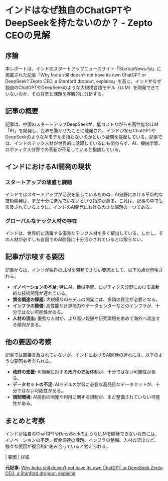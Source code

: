 # インドはなぜ独自のChatGPTやDeepSeekを持たないのか？ - Zepto CEOの見解

## 序論

本レポートは、インドのスタートアップニュースサイト「StartupNews.fyi」に掲載された記事「Why India still doesn’t not have its own ChatGPT or DeepSeek? Zepto CEO, a Stanford dropout, explains」を基に、インドがなぜ独自のChatGPTやDeepSeekのような大規模言語モデル（LLM）を開発できていないのか、その背景と課題を客観的に分析する。

## 記事の概要

記事は、中国のスタートアップDeepSeekが、低コストながらも高性能なLLM「R1」を開発し、世界を驚かせたことに触発され、インドがなぜChatGPTやDeepSeekのようなAIモデルを持たないのかという疑問を提起している。記事では、インドのテック人材が世界的に活躍しているにも関わらず、AI、機械学習、ロボティクス分野での革新が不足していると指摘している。

## インドにおけるAI開発の現状

### スタートアップの隆盛と課題

インドではスタートアップが活況を呈しているものの、AI分野における革新的な技術開発は、まだ十分に進んでいないという指摘がある。これは、記事の中でも言及されているように、インドのAI開発における大きな課題の一つである。

### グローバルなテック人材の存在

インドは、世界的に活躍する優秀なテック人材を多く輩出している。しかし、その人材が必ずしも自国でのAI開発に十分活かされているとは限らない。

## 記事が示唆する要因

記事からは、インドが独自のLLMを開発できない要因として、以下の点が示唆される。

* **イノベーションの不足:** 特にAI、機械学習、ロボティクス分野における革新的な技術開発が遅れている。
* **資金調達の課題:** 大規模なAIモデルの開発には、多額の資金が必要となる。
* **インフラの整備:** 高性能な計算能力やデータセンターなどのインフラが、十分ではない可能性がある。
* **人材の流出:** 優秀な人材が、より高い報酬や研究環境を求めて海外へ流出する傾向がある。

## 他の要因の考察

記事では直接言及されていないが、インドにおけるAI開発の遅れには、以下のような要因も考えられる。

* **政府の支援:** AI開発に対する政府の支援体制が、十分ではない可能性がある。
* **データセットの不足:** AIモデルの学習に必要な高品質なデータセットが、十分ではない可能性がある。
* **規制環境:** AI技術の開発や利用に関する規制が、まだ整備されていない可能性がある。

## まとめと考察

インドが独自のChatGPTやDeepSeekのようなLLMを開発できない背景には、イノベーションの不足、資金調達の課題、インフラの整備、人材の流出など、様々な要因が複合的に絡み合っていると考えられる。

| 要因 | 詳細 

**元記事:** [Why India still doesn’t not have its own ChatGPT or DeepSeek Zepto CEO, a Stanford dropout, explains](https://startupnews.fyi/2025/04/04/why-india-still-doesnt-not-have-its-own-chatgpt-or-deepseek-zepto-ceo-a-stanford-dropout-explains/)